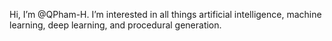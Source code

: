 Hi, I’m @QPham-H.
I’m interested in all things artificial intelligence, machine learning, deep learning, and procedural generation.



<!---
QPham-H/QPham-H is a ✨ special ✨ repository because its `README.md` (this file) appears on your GitHub profile.
You can click the Preview link to take a look at your changes.
--->
